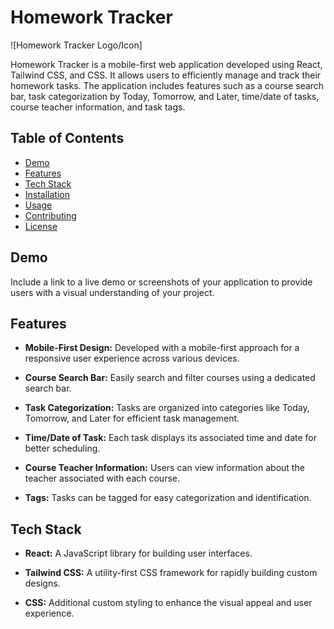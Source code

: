 # Homework Tracker

![Homework Tracker Logo/Icon]

Homework Tracker is a mobile-first web application developed using React, Tailwind CSS, and CSS. It allows users to efficiently manage and track their homework tasks. The application includes features such as a course search bar, task categorization by Today, Tomorrow, and Later, time/date of tasks, course teacher information, and task tags.

## Table of Contents

- [Demo](#demo)
- [Features](#features)
- [Tech Stack](#tech-stack)
- [Installation](#installation)
- [Usage](#usage)
- [Contributing](#contributing)
- [License](#license)

## Demo

Include a link to a live demo or screenshots of your application to provide users with a visual understanding of your project.

## Features

- **Mobile-First Design:** Developed with a mobile-first approach for a responsive user experience across various devices.

- **Course Search Bar:** Easily search and filter courses using a dedicated search bar.

- **Task Categorization:** Tasks are organized into categories like Today, Tomorrow, and Later for efficient task management.

- **Time/Date of Task:** Each task displays its associated time and date for better scheduling.

- **Course Teacher Information:** Users can view information about the teacher associated with each course.

- **Tags:** Tasks can be tagged for easy categorization and identification.

## Tech Stack

- **React:** A JavaScript library for building user interfaces.

- **Tailwind CSS:** A utility-first CSS framework for rapidly building custom designs.

- **CSS:** Additional custom styling to enhance the visual appeal and user experience.

